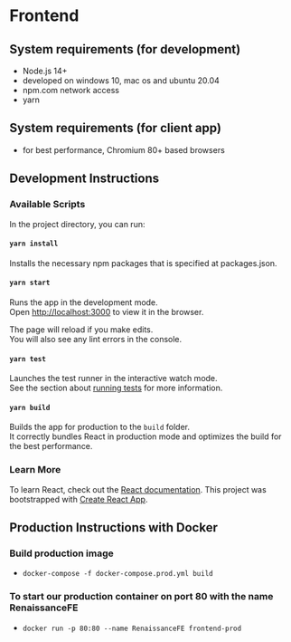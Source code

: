 # Frontend 
## System requirements (for development)
* Node.js 14+
* developed on windows 10, mac os and ubuntu 20.04
* npm.com network access
* yarn

## System requirements (for client app)
* for best performance, Chromium 80+ based browsers

## Development Instructions

### Available Scripts

In the project directory, you can run:

#### `yarn install`
Installs the necessary npm packages that is specified at packages.json.

#### `yarn start`

Runs the app in the development mode.\
Open [http://localhost:3000](http://localhost:3000) to view it in the browser.

The page will reload if you make edits.\
You will also see any lint errors in the console.

#### `yarn test`

Launches the test runner in the interactive watch mode.\
See the section about [running tests](https://facebook.github.io/create-react-app/docs/running-tests) for more information.

#### `yarn build`

Builds the app for production to the `build` folder.\
It correctly bundles React in production mode and optimizes the build for the best performance.

### Learn More

To learn React, check out the [React documentation](https://reactjs.org/).
This project was bootstrapped with [Create React App](https://github.com/facebook/create-react-app).

## Production Instructions with Docker

### Build production image
* `docker-compose -f docker-compose.prod.yml build`

### To start our production container on port 80 with the name RenaissanceFE
* `docker run -p 80:80 --name RenaissanceFE frontend-prod`
